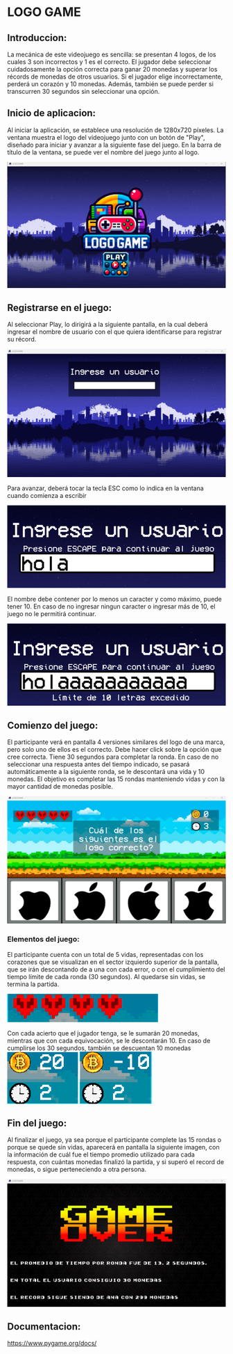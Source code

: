 # LOGO GAME
## Introduccion:
La mecánica de este videojuego es sencilla: se presentan 4 logos, de los cuales 3 son incorrectos y 1 es el correcto. El jugador debe seleccionar cuidadosamente la opción correcta para ganar 20 monedas y superar los récords de monedas de otros usuarios. Si el jugador elige incorrectamente, perderá un corazón y 10 monedas. Además, también se puede perder si transcurren 30 segundos sin seleccionar una opción.

## Inicio de aplicacion:
Al iniciar la aplicación, se establece una resolución de 1280x720 píxeles. La ventana muestra el logo del videojuego junto con un botón de "Play", diseñado para iniciar y avanzar a la siguiente fase del juego. En la barra de título de la ventana, se puede ver el nombre del juego junto al logo.

![pantalla inicio](readme/screenshots/Captura_de_pantalla_2024-07-01_161341.png)

## Registrarse en el juego:
Al seleccionar Play, lo dirigirá a la siguiente pantalla, en la cual deberá ingresar el nombre de usuario con el que quiera identificarse para registrar su récord. 

![pantalla usuario](readme/screenshots/Captura_de_pantalla_2024-07-01_172517.png)

Para avanzar, deberá tocar la tecla ESC como lo indica en la ventana cuando comienza a escribir

![ESC para continuar](readme/screenshots/Captura_de_pantalla_2024-07-01_190053.png)

El nombre debe contener por lo menos un caracter y como máximo, puede tener 10. En caso de no ingresar ningun caracter o ingresar más de 10, el juego no le permitirá continuar. 

![limite 10 caracteres](readme/screenshots/Captura_de_pantalla_2024-07-01_190116.png)

## Comienzo del juego:

El participante verá en pantalla 4 versiones similares del logo de una marca, pero solo uno de ellos es el correcto. Debe hacer click sobre la opción que cree correcta. Tiene 30 segundos para completar la ronda. En caso de no seleccionar una respuesta antes del tiempo indicado, se pasará automáticamente a la siguiente ronda, se le descontará una vida y 10 monedas. El objetivo es completar las 15 rondas manteniendo vidas y con la mayor cantidad de monedas posible.

![pantalla_juego](readme/screenshots/Captura_de_pantalla_2024-07-01_172602.png)

### Elementos del juego:
El participante cuenta con un total de 5 vidas, representadas con los corazones que se visualizan en el sector izquierdo superior de la pantalla, que se irán descontando de a una con cada error, o con el cumplimiento del tiempo límite de cada ronda (30 segundos). Al quedarse sin vidas, se termina la partida.

![cantidad vidas](readme/screenshots/Captura_de_pantalla_2024-07-01_172635.png)

Con cada acierto que el jugador tenga, se le sumarán 20 monedas, mientras que con cada equivocación, se le descontarán 10. En caso de cumplirse los 30 segundos, también se descuentan 10 monedas 
![aumento monedas](readme/screenshots/Captura_de_pantalla_2024-07-01_172733.png)        ![descuento monedas](readme/screenshots/Captura_de_pantalla_2024-07-01_172707.png)  

## Fin del juego:

Al finalizar el juego, ya sea porque el participante complete las 15 rondas o porque se quede sin vidas, aparecerá en pantalla la siguiente imagen, con la información de cuál fue el tiempo promedio utilizado para cada respuesta, con cuántas monedas finalizó la partida, y si superó el record de monedas, o sigue perteneciendo a otra persona.

![pantalla final](readme/screenshots/Captura_de_pantalla_2024-07-01_172752.png) 

## Documentacion:
https://www.pygame.org/docs/
